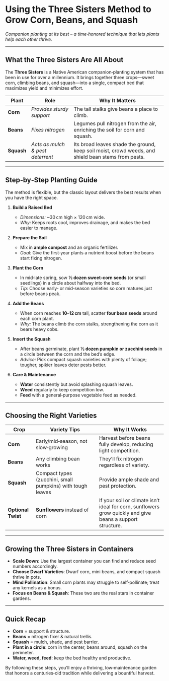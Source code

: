 # Using the **Three Sisters** Method to Grow Corn, Beans, and Squash

*Companion planting at its best – a time‑honored technique that lets plants help each other thrive.*

---

## What the Three Sisters Are All About

The **Three Sisters** is a Native American companion‑planting system that has been in use for over a millennium. It brings together three crops—sweet corn, climbing beans, and squash—into a single, compact bed that maximizes yield and minimizes effort.

| Plant | Role | Why It Matters |
|-------|------|----------------|
| **Corn** | *Provides sturdy support* | The tall stalks give beans a place to climb. |
| **Beans** | *Fixes nitrogen* | Legumes pull nitrogen from the air, enriching the soil for corn and squash. |
| **Squash** | *Acts as mulch & pest deterrent* | Its broad leaves shade the ground, keep soil moist, crowd weeds, and shield bean stems from pests. |

---

## Step‑by‑Step Planting Guide

The method is flexible, but the classic layout delivers the best results when you have the right space.

1. **Build a Raised Bed**  
   - *Dimensions:* ~30 cm high × 120 cm wide.  
   - *Why:* Keeps roots cool, improves drainage, and makes the bed easier to manage.

2. **Prepare the Soil**  
   - Mix in **ample compost** and an organic fertilizer.  
   - *Goal:* Give the first‑year plants a nutrient boost before the beans start fixing nitrogen.

3. **Plant the Corn**  
   - In mid‑late spring, sow **½ dozen sweet‑corn seeds** (or small seedlings) in a circle about halfway into the bed.  
   - *Tip:* Choose early‑ or mid‑season varieties so corn matures just before beans peak.

4. **Add the Beans**  
   - When corn reaches **10–12 cm** tall, scatter **four bean seeds** around each corn plant.  
   - *Why:* The beans climb the corn stalks, strengthening the corn as it bears heavy cobs.

5. **Insert the Squash**  
   - After beans germinate, plant **½ dozen pumpkin or zucchini seeds** in a circle between the corn and the bed’s edge.  
   - *Advice:* Pick compact squash varieties with plenty of foliage; tougher, spikier leaves deter pests better.

6. **Care & Maintenance**  
   - **Water** consistently but avoid splashing squash leaves.  
   - **Weed** regularly to keep competition low.  
   - **Feed** with a general‑purpose vegetable feed as needed.

---

## Choosing the Right Varieties

| Crop | Variety Tips | Why It Works |
|------|--------------|--------------|
| **Corn** | Early/mid‑season, not slow‑growing | Harvest before beans fully develop, reducing light competition. |
| **Beans** | Any climbing bean works | They’ll fix nitrogen regardless of variety. |
| **Squash** | Compact types (zucchini, small pumpkins) with tough leaves | Provide ample shade and pest protection. |
| **Optional Twist** | **Sunflowers** instead of corn | If your soil or climate isn’t ideal for corn, sunflowers grow quickly and give beans a support structure. |

---

## Growing the Three Sisters in Containers

- **Scale Down**: Use the largest container you can find and reduce seed numbers accordingly.  
- **Choose Dwarf Varieties**: Dwarf corn, mini beans, and compact squash thrive in pots.  
- **Mind Pollination**: Small corn plants may struggle to self‑pollinate; treat any kernels as a bonus.  
- **Focus on Beans & Squash**: These two are the real stars in container gardens.

---

## Quick Recap

- **Corn** = support & structure.  
- **Beans** = nitrogen fixer & natural trellis.  
- **Squash** = mulch, shade, and pest barrier.  
- **Plant in a circle**: corn in the center, beans around, squash on the perimeter.  
- **Water, weed, feed**: keep the bed healthy and productive.

By following these steps, you’ll enjoy a thriving, low‑maintenance garden that honors a centuries‑old tradition while delivering a bountiful harvest.